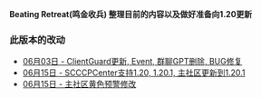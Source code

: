 **Beating Retreat(鸣金收兵) 整理目前的内容以及做好准备向1.20更新** 
  
### 此版本的改动
* [06月03日 - ClientGuard更新, Event, 群聊GPT删除, BUG修复](06-03)  
* [06月15日 - SCCCPCenter支持1.20, 1.20.1, 主社区更新到1.20.1](06-15)  
* [06月15日 - 主社区黄色预警修改](06-16)  

